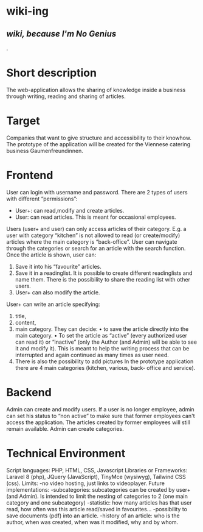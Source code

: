 # wiki-ing
## _wiki, because I'm No Genius_

.
# Short description
The web-application allows the sharing of knowledge inside a business through writing, reading and sharing of articles.

# Target
Companies that want to give structure and accessibility to their knowhow. The prototype of the application will be created for the Viennese catering business Gaumenfreundinnen.

# Frontend
User can login with username and password.
There are 2 types of users with different “permissions”:
- User+: can read,modify and create articles.
- User: can read articles. This is meant for occasional employees.

Users (user+ and user) can only access articles of their category. E.g. a user with category “kitchen” is not allowed to read (or create/modify) articles where the main category is “back-office”.
User can navigate through the categories or search for an article with the search function.
Once the article is shown, user can:
1. Save it into his “favourite” articles.
2. Save it in a readinglist. It is possible to create different readinglists and
name them. There is the possibility to share the reading list with other
users.
3. User+ can also modify the article.

User+ can write an article specifying:
1. title,
2. content,
3. main category. They can decide:
• to save the article directly into the main category.
• To set the article as “active” (every authorized user can read it) or “inactive” (only the Author (and Admin) will be able to see it and modify it). This is meant to help the writing process that can be interrupted and again continued as many times as user need.
4. There is also the possibility to add pictures
In the prototype application there are 4 main categories (kitchen, various, back- office and service).

# Backend
Admin can create and modify users.
If a user is no longer employee, admin can set his status to “non active” to make sure that former employees can't access the application. The articles created by former employees will still remain available.
Admin can create categories.

# Technical Environment
Script languages: PHP, HTML, CSS, Javascript
Libraries or Frameworks: Laravel 8 (php), JQuery (JavaScript), TinyMce (wysiwyg), Tailwind CSS (css).
Limits:
-no video hosting, just links to videoplayer.
Future implementations:
-subcategories: subcategories can be created by user+ (and Admin). Is intended to limit the nesting of categories to 2 (one main category and one subcategory)
-statistic: how many articles has that user read, how often was this article read/saved in favourites...
-possibility to save documents (pdf) into an article.
-history of an article: who is the author, when was created, when was it modified, why and by whom.

